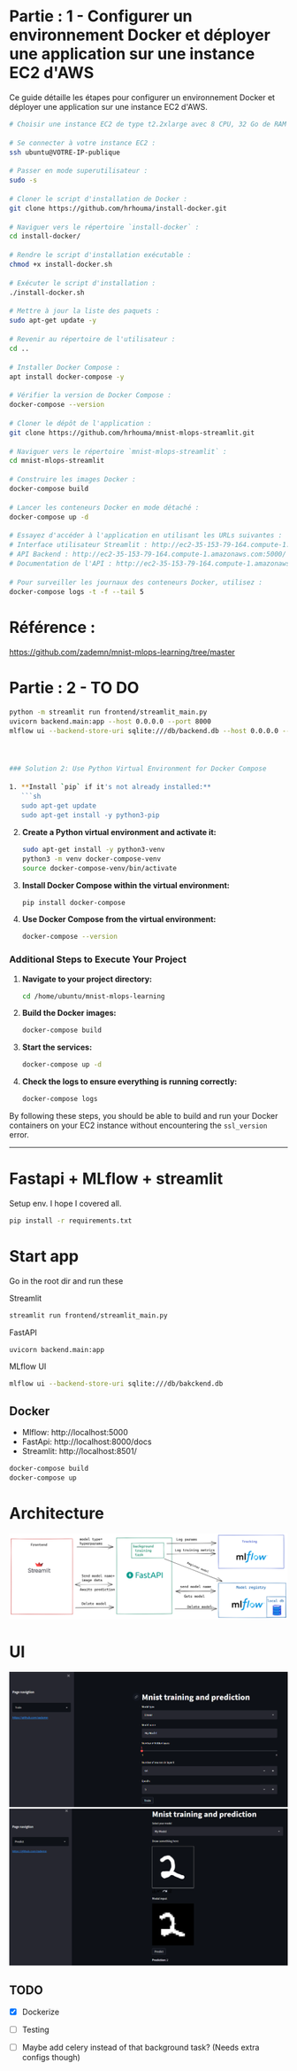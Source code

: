 # Partie : 1 - Configurer un environnement Docker et déployer une application sur une instance EC2 d'AWS

Ce guide détaille les étapes pour configurer un environnement Docker et déployer une application sur une instance EC2 d'AWS.

```bash
# Choisir une instance EC2 de type t2.2xlarge avec 8 CPU, 32 Go de RAM et 50 Go de volume de stockage.

# Se connecter à votre instance EC2 :
ssh ubuntu@VOTRE-IP-publique

# Passer en mode superutilisateur :
sudo -s

# Cloner le script d'installation de Docker :
git clone https://github.com/hrhouma/install-docker.git

# Naviguer vers le répertoire `install-docker` :
cd install-docker/

# Rendre le script d'installation exécutable :
chmod +x install-docker.sh

# Exécuter le script d'installation :
./install-docker.sh

# Mettre à jour la liste des paquets :
sudo apt-get update -y

# Revenir au répertoire de l'utilisateur :
cd ..

# Installer Docker Compose :
apt install docker-compose -y

# Vérifier la version de Docker Compose :
docker-compose --version

# Cloner le dépôt de l'application :
git clone https://github.com/hrhouma/mnist-mlops-streamlit.git

# Naviguer vers le répertoire `mnist-mlops-streamlit` :
cd mnist-mlops-streamlit

# Construire les images Docker :
docker-compose build

# Lancer les conteneurs Docker en mode détaché :
docker-compose up -d

# Essayez d'accéder à l'application en utilisant les URLs suivantes :
# Interface utilisateur Streamlit : http://ec2-35-153-79-164.compute-1.amazonaws.com:8501/
# API Backend : http://ec2-35-153-79-164.compute-1.amazonaws.com:5000/
# Documentation de l'API : http://ec2-35-153-79-164.compute-1.amazonaws.com:8000/docs#/

# Pour surveiller les journaux des conteneurs Docker, utilisez :
docker-compose logs -t -f --tail 5
```

# Référence : 
https://github.com/zademn/mnist-mlops-learning/tree/master

# Partie : 2 - TO DO

```bash
python -m streamlit run frontend/streamlit_main.py
uvicorn backend.main:app --host 0.0.0.0 --port 8000
mlflow ui --backend-store-uri sqlite:///db/backend.db --host 0.0.0.0 --port 5000



### Solution 2: Use Python Virtual Environment for Docker Compose

1. **Install `pip` if it's not already installed:**
   ```sh
   sudo apt-get update
   sudo apt-get install -y python3-pip
   ```

2. **Create a Python virtual environment and activate it:**
   ```sh
   sudo apt-get install -y python3-venv
   python3 -m venv docker-compose-venv
   source docker-compose-venv/bin/activate
   ```

3. **Install Docker Compose within the virtual environment:**
   ```sh
   pip install docker-compose
   ```

4. **Use Docker Compose from the virtual environment:**
   ```sh
   docker-compose --version
   ```

### Additional Steps to Execute Your Project

1. **Navigate to your project directory:**
   ```sh
   cd /home/ubuntu/mnist-mlops-learning
   ```

2. **Build the Docker images:**
   ```sh
   docker-compose build
   ```

3. **Start the services:**
   ```sh
   docker-compose up -d
   ```

4. **Check the logs to ensure everything is running correctly:**
   ```sh
   docker-compose logs
   ```

By following these steps, you should be able to build and run your Docker containers on your EC2 instance without encountering the `ssl_version` error.

---------
# Fastapi + MLflow + streamlit

Setup env. I hope I covered all.
```bash
pip install -r requirements.txt
```
# Start app
Go in the root dir and run these

Streamlit
```bash
streamlit run frontend/streamlit_main.py
```

FastAPI 
```
uvicorn backend.main:app
```

MLflow UI
```bash
mlflow ui --backend-store-uri sqlite:///db/bakckend.db
```

## Docker
- Mlflow: http://localhost:5000
- FastApi: http://localhost:8000/docs
- Streamlit: http://localhost:8501/

```bash
docker-compose build
docker-compose up
```

# Architecture
![image](resources/arch.png)

# UI 
![image](resources/train_pic.png)
![image](resources/pred_pic.png)


## TODO
- [x] Dockerize
- [ ] Testing
- [ ] Maybe add celery instead of that background task? (Needs extra configs though)

